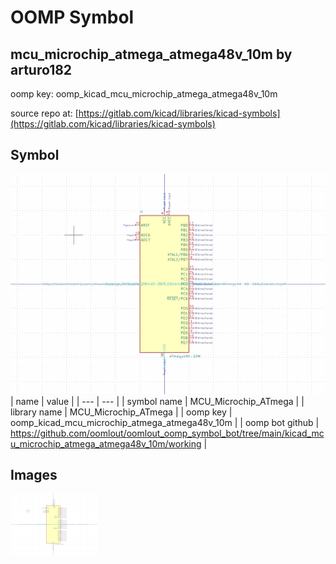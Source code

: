 # OOMP Symbol  
## mcu_microchip_atmega_atmega48v_10m  by arturo182  
  
oomp key: oomp_kicad_mcu_microchip_atmega_atmega48v_10m  
  
source repo at: [https://gitlab.com/kicad/libraries/kicad-symbols](https://gitlab.com/kicad/libraries/kicad-symbols)  
## Symbol  
  
[![working.png](working_600.png)](working.png)  
| name | value | 
| --- | --- | 
| symbol name | MCU_Microchip_ATmega | 
| library name | MCU_Microchip_ATmega | 
| oomp key | oomp_kicad_mcu_microchip_atmega_atmega48v_10m | 
| oomp bot github | https://github.com/oomlout/oomlout_oomp_symbol_bot/tree/main/kicad_mcu_microchip_atmega_atmega48v_10m/working | 
## Images  
  
[![working.png](working_140.png)](working.png)  
